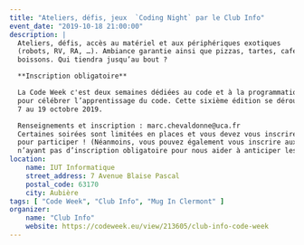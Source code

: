 ```yaml
---
title: "Ateliers, défis, jeux  `Coding Night` par le Club Info"
event_date: "2019-10-18 21:00:00"
description: |
  Ateliers, défis, accès au matériel et aux périphériques exotiques
  (robots, RV, RA, …). Ambiance garantie ainsi que pizzas, tartes, cafés et
  boissons. Qui tiendra jusqu’au bout ?

  **Inscription obligatoire**

  La Code Week c'est deux semaines dédiées au code et à la programmation numérique
  pour célébrer l’apprentissage du code. Cette sixième édition se déroulera du
  7 au 19 octobre 2019.

  Renseignements et inscription : marc.chevaldonne@uca.fr
  Certaines soirées sont limitées en places et vous devez vous inscrire
  pour participer ! (Néanmoins, vous pouvez également vous inscrire aux soirées
  n’ayant pas d’inscription obligatoire pour nous aider à anticiper les flux)
location:
    name: IUT Informatique
    street_address: 7 Avenue Blaise Pascal
    postal_code: 63170
    city: Aubière
tags: [ "Code Week", "Club Info", "Mug In Clermont" ]
organizer:
    name: "Club Info"
    website: https://codeweek.eu/view/213605/club-info-code-week
---
```

